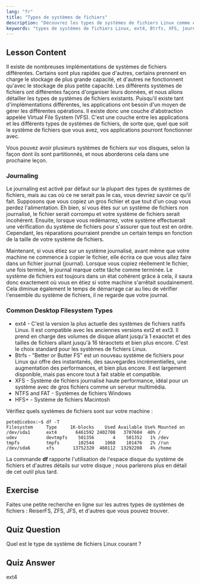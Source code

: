 ```yaml
---
lang: "fr"
title: "Types de systèmes de fichiers"
description: "Découvrez les types de systèmes de fichiers Linux comme ext4, Btrfs et XFS. Comprenez le journaling et le VFS pour des données cohérentes. Explorez les systèmes de fichiers Linux courants dans ce guide pour débutants."
keywords: "types de systèmes de fichiers Linux, ext4, Btrfs, XFS, journaling, VFS, tutoriel Linux, guide pour débutants"
---
```


## Lesson Content

Il existe de nombreuses implémentations de systèmes de fichiers différentes. Certains sont plus rapides que d'autres, certains prennent en charge le stockage de plus grande capacité, et d'autres ne fonctionnent qu'avec le stockage de plus petite capacité. Les différents systèmes de fichiers ont différentes façons d'organiser leurs données, et nous allons détailler les types de systèmes de fichiers existants. Puisqu'il existe tant d'implémentations différentes, les applications ont besoin d'un moyen de gérer les différentes opérations. Il existe donc une couche d'abstraction appelée Virtual File System (VFS). C'est une couche entre les applications et les différents types de systèmes de fichiers, de sorte que, quel que soit le système de fichiers que vous avez, vos applications pourront fonctionner avec.

Vous pouvez avoir plusieurs systèmes de fichiers sur vos disques, selon la façon dont ils sont partitionnés, et nous aborderons cela dans une prochaine leçon.

### Journaling

Le journaling est activé par défaut sur la plupart des types de systèmes de fichiers, mais au cas où ce ne serait pas le cas, vous devriez savoir ce qu'il fait. Supposons que vous copiez un gros fichier et que tout d'un coup vous perdez l'alimentation. Eh bien, si vous êtes sur un système de fichiers non journalisé, le fichier serait corrompu et votre système de fichiers serait incohérent. Ensuite, lorsque vous redémarrez, votre système effectuerait une vérification du système de fichiers pour s'assurer que tout est en ordre. Cependant, les réparations pourraient prendre un certain temps en fonction de la taille de votre système de fichiers.

Maintenant, si vous étiez sur un système journalisé, avant même que votre machine ne commence à copier le fichier, elle écrira ce que vous allez faire dans un fichier journal (journal). Lorsque vous copiez réellement le fichier, une fois terminé, le journal marque cette tâche comme terminée. Le système de fichiers est toujours dans un état cohérent grâce à cela, il saura donc exactement où vous en étiez si votre machine s'arrêtait soudainement. Cela diminue également le temps de démarrage car au lieu de vérifier l'ensemble du système de fichiers, il ne regarde que votre journal.

### Common Desktop Filesystem Types

- ext4 - C'est la version la plus actuelle des systèmes de fichiers natifs Linux. Il est compatible avec les anciennes versions ext2 et ext3. Il prend en charge des volumes de disque allant jusqu'à 1 exaoctet et des tailles de fichiers allant jusqu'à 16 téraoctets et bien plus encore. C'est le choix standard pour les systèmes de fichiers Linux.
- Btrfs - "Better or Butter FS" est un nouveau système de fichiers pour Linux qui offre des instantanés, des sauvegardes incrémentielles, une augmentation des performances, et bien plus encore. Il est largement disponible, mais pas encore tout à fait stable et compatible.
- XFS - Système de fichiers journalisé haute performance, idéal pour un système avec de gros fichiers comme un serveur multimédia.
- NTFS and FAT - Systèmes de fichiers Windows
- HFS+ - Système de fichiers Macintosh

Vérifiez quels systèmes de fichiers sont sur votre machine :

```plaintext
pete@icebox:~$ df -T
Filesystem     Type     1K-blocks    Used Available Use% Mounted on
/dev/sda1      ext4       6461592 2402708   3707604  40% /
udev           devtmpfs    501356       4    501352   1% /dev
tmpfs          tmpfs       102544    1068    101476   2% /run
/dev/sda6      xfs       13752320  460112  13292208   4% /home
```

La commande **df** rapporte l'utilisation de l'espace disque du système de fichiers et d'autres détails sur votre disque ; nous parlerons plus en détail de cet outil plus tard.

## Exercise

Faites une petite recherche en ligne sur les autres types de systèmes de fichiers : ReiserFS, ZFS, JFS, et d'autres que vous pouvez trouver.

## Quiz Question

Quel est le type de système de fichiers Linux courant ?

## Quiz Answer

ext4
